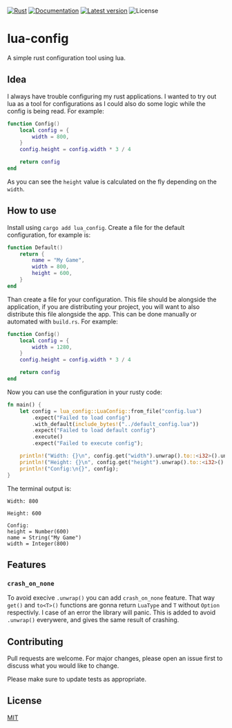 [![Rust](https://github.com/LeviLovie/lua-config/actions/workflows/rust.yml/badge.svg)](https://github.com/LeviLovie/lua-config/actions)
[![Documentation](https://docs.rs/lua-config/badge.svg)](https://docs.rs/lua-config)
[![Latest version](https://img.shields.io/crates/v/lua-config.svg)](https://crates.io/crates/lua-config)
![License](https://img.shields.io/crates/l/lua-config.svg)

# lua-config
A simple rust configuration tool using lua.

## Idea
I always have trouble configuring my rust applications. I wanted to try out lua as a tool for configurations as I could also do some logic while the config is being read. For example:
```lua
function Config()
	local config = {
		width = 800,
	}
	config.height = config.width * 3 / 4

	return config
end
```
As you can see the `height` value is calculated on the fly depending on the `width`.

## How to use
Install using `cargo add lua_config`.
Create a file for the default configuration, for example is:
```lua
function Default()
	return {
		name = "My Game",
		width = 800,
		height = 600,
	}
end
```
Than create a file for your configuration. This file should be alongside the application, if you are distributing your project, you will want to also distribute this file alongside the app. This can be done manually or automated with `build.rs`. For example:
```lua
function Config()
	local config = {
		width = 1280,
	}
	config.height = config.width * 3 / 4

	return config
end
```
Now you can use the configuration in your rusty code:
```rust
fn main() {
    let config = lua_config::LuaConfig::from_file("config.lua")
        .expect("Failed to load config")
        .with_default(include_bytes!("../default_config.lua"))
        .expect("Failed to load default config")
        .execute()
        .expect("Failed to execute config");

    println!("Width: {}\n", config.get("width").unwrap().to::<i32>().unwrap());
    println!("Height: {}\n", config.get("height").unwrap().to::<i32>().unwrap());
    println!("Config:\n{}", config);
}
```
The terminal output is:
```
Width: 800

Height: 600

Config:
height = Number(600)
name = String("My Game")
width = Integer(800)
```

## Features

### `crash_on_none`
To avoid execive `.unwrap()` you can add `crash_on_none` feature. That way `get()` and `to<T>()` functions are gonna return `LuaType` and `T` without `Option` respectivly. I case of an error the library will panic. This is added to avoid `.unwrap()` everywere, and gives the same result of crashing.

## Contributing

Pull requests are welcome. For major changes, please open an issue first
to discuss what you would like to change.

Please make sure to update tests as appropriate.

## License

[MIT](https://choosealicense.com/licenses/mit/)

